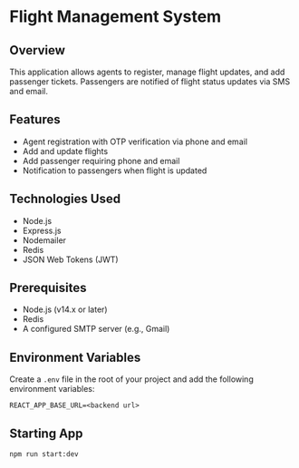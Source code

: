 # Flight Management System

## Overview
This application allows agents to register, manage flight updates, and add passenger tickets. Passengers are notified of flight status updates via SMS and email.

## Features
- Agent registration with OTP verification via phone and email
- Add and update flights
- Add passenger requiring phone and email
- Notification to passengers when flight is updated

## Technologies Used
- Node.js
- Express.js
- Nodemailer
- Redis
- JSON Web Tokens (JWT)

## Prerequisites
- Node.js (v14.x or later)
- Redis
- A configured SMTP server (e.g., Gmail)

## Environment Variables
Create a `.env` file in the root of your project and add the following environment variables:

```plaintext
REACT_APP_BASE_URL=<backend url>
```

## Starting App

```npm run start:dev```
